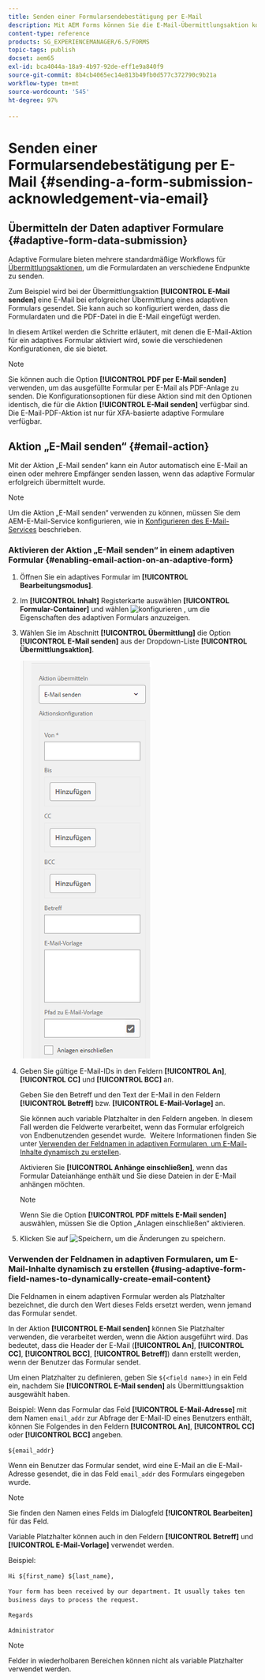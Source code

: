```yaml
---
title: Senden einer Formularsendebestätigung per E-Mail
description: Mit AEM Forms können Sie die E-Mail-Übermittlungsaktion konfigurieren, die einer Person beim Senden des Formulars eine Bestätigung sendet.
content-type: reference
products: SG_EXPERIENCEMANAGER/6.5/FORMS
topic-tags: publish
docset: aem65
exl-id: bca4044a-18a9-4b97-92de-eff1e9a840f9
source-git-commit: 8b4cb4065ec14e813b49fb0d577c372790c9b21a
workflow-type: tm+mt
source-wordcount: '545'
ht-degree: 97%

---
```


# Senden einer Formularsendebestätigung per E-Mail {#sending-a-form-submission-acknowledgement-via-email}

## Übermitteln der Daten adaptiver Formulare {#adaptive-form-data-submission}

Adaptive Formulare bieten mehrere standardmäßige Workflows für [Übermittlungsaktionen](../../forms/using/configuring-submit-actions.md), um die Formulardaten an verschiedene Endpunkte zu senden.

Zum Beispiel wird bei der Übermittlungsaktion **[!UICONTROL E-Mail senden]** eine E-Mail bei erfolgreicher Übermittlung eines adaptiven Formulars gesendet. Sie kann auch so konfiguriert werden, dass die Formulardaten und die PDF-Datei in die E-Mail eingefügt werden.

In diesem Artikel werden die Schritte erläutert, mit denen die E-Mail-Aktion für ein adaptives Formular aktiviert wird, sowie die verschiedenen Konfigurationen, die sie bietet.

>[!NOTE]
>
>Sie können auch die Option **[!UICONTROL PDF per E-Mail senden]** verwenden, um das ausgefüllte Formular per E-Mail als PDF-Anlage zu senden. Die Konfigurationsoptionen für diese Aktion sind mit den Optionen identisch, die für die Aktion **[!UICONTROL E-Mail senden]** verfügbar sind. Die E-Mail-PDF-Aktion ist nur für XFA-basierte adaptive Formulare verfügbar.

## Aktion „E-Mail senden“  {#email-action}

Mit der Aktion „E-Mail senden“ kann ein Autor automatisch eine E-Mail an einen oder mehrere Empfänger senden lassen, wenn das adaptive Formular erfolgreich übermittelt wurde.

>[!NOTE]
>
>Um die Aktion „E-Mail senden“ verwenden zu können, müssen Sie dem AEM-E-Mail-Service konfigurieren, wie in [Konfigurieren des E-Mail-Services](/help/sites-administering/notification.md#configuring-the-mail-service) beschrieben.

### Aktivieren der Aktion „E-Mail senden“ in einem adaptiven Formular {#enabling-email-action-on-an-adaptive-form}

1. Öffnen Sie ein adaptives Formular im **[!UICONTROL Bearbeitungsmodus]**.

1. Im **[!UICONTROL Inhalt]** Registerkarte auswählen **[!UICONTROL Formular-Container]** und wählen ![konfigurieren](assets/configure-icon.svg) , um die Eigenschaften des adaptiven Formulars anzuzeigen.

1. Wählen Sie im Abschnitt **[!UICONTROL Übermittlung]** die Option **[!UICONTROL E-Mail senden]** aus der Dropdown-Liste **[!UICONTROL Übermittlungsaktion]**.

   ![Übermittlungsaktionen](assets/submission-actions.png)

1. Geben Sie gültige E-Mail-IDs in den Feldern **[!UICONTROL An]**, **[!UICONTROL CC]** und **[!UICONTROL BCC]** an.

   Geben Sie den Betreff und den Text der E-Mail in den Feldern **[!UICONTROL Betreff]** bzw. **[!UICONTROL E-Mail-Vorlage]** an.

   Sie können auch variable Platzhalter in den Feldern angeben. In diesem Fall werden die Feldwerte verarbeitet, wenn das Formular erfolgreich von Endbenutzenden gesendet wurde.  Weitere Informationen finden Sie unter [Verwenden der Feldnamen in adaptiven Formularen, um E-Mail-Inhalte dynamisch zu erstellen](../../forms/using/form-submission-receipt-via-email.md#p-using-adaptive-form-field-names-to-dynamically-create-email-content-p).

   Aktivieren Sie **[!UICONTROL Anhänge einschließen]**, wenn das Formular Dateianhänge enthält und Sie diese Dateien in der E-Mail anhängen möchten.

   >[!NOTE]
   >
   >Wenn Sie die Option **[!UICONTROL PDF mittels E-Mail senden]** auswählen, müssen Sie die Option „Anlagen einschließen“ aktivieren.

1. Klicken Sie auf ![Speichern](assets/save_icon.svg), um die Änderungen zu speichern.

### Verwenden der Feldnamen in adaptiven Formularen, um E-Mail-Inhalte dynamisch zu erstellen {#using-adaptive-form-field-names-to-dynamically-create-email-content}

Die Feldnamen in einem adaptiven Formular werden als Platzhalter bezeichnet, die durch den Wert dieses Felds ersetzt werden, wenn jemand das Formular sendet.

In der Aktion **[!UICONTROL E-Mail senden]** können Sie Platzhalter verwenden, die verarbeitet werden, wenn die Aktion ausgeführt wird. Das bedeutet, dass die Header der E-Mail (**[!UICONTROL An]**, **[!UICONTROL CC]**, **[!UICONTROL BCC]**, **[!UICONTROL Betreff]**) dann erstellt werden, wenn der Benutzer das Formular sendet.

Um einen Platzhalter zu definieren, geben Sie `${<field name>}` in ein Feld ein, nachdem Sie **[!UICONTROL E-Mail senden]** als Übermittlungsaktion ausgewählt haben.

Beispiel: Wenn das Formular das Feld **[!UICONTROL E-Mail-Adresse]** mit dem Namen `email_addr` zur Abfrage der E-Mail-ID eines Benutzers enthält, können Sie Folgendes in den Feldern **[!UICONTROL An]**, **[!UICONTROL CC]** oder **[!UICONTROL BCC]** angeben.

`${email_addr}`

Wenn ein Benutzer das Formular sendet, wird eine E-Mail an die E-Mail-Adresse gesendet, die in das Feld `email_addr` des Formulars eingegeben wurde.

>[!NOTE]
>
>Sie finden den Namen eines Felds im Dialogfeld **[!UICONTROL Bearbeiten]** für das Feld.

Variable Platzhalter können auch in den Feldern **[!UICONTROL Betreff]** und **[!UICONTROL E-Mail-Vorlage]** verwendet werden.

Beispiel:

`Hi ${first_name} ${last_name},`

`Your form has been received by our department. It usually takes ten business days to process the request.`

`Regards`

`Administrator`

>[!NOTE]
>
>Felder in wiederholbaren Bereichen können nicht als variable Platzhalter verwendet werden.
